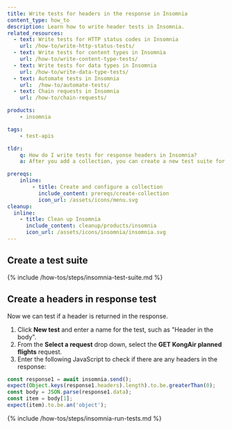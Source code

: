 ```yaml
---
title: Write tests for headers in the response in Insomnia
content_type: how_to
description: Learn how to write header tests in Insomnia.
related_resources:
  - text: Write tests for HTTP status codes in Insomnia
    url: /how-to/write-http-status-tests/
  - text: Write tests for content types in Insomnia
    url: /how-to/write-content-type-tests/
  - text: Write tests for data types in Insomnia 
    url: /how-to/write-data-type-tests/
  - text: Automate tests in Insomnia
    url:  /how-to/automate-tests/
  - text: Chain requests in Insomnia
    url: /how-to/chain-requests/

products:
    - insomnia

tags:
    - test-apis

tldr:
    q: How do I write tests for response headers in Insomnia?
    a: After you add a collection, you can create a new test suite for the collection and then create individual tests in the suite. 

prereqs:
    inline:
        - title: Create and configure a collection
          include_content: prereqs/create-collection
          icon_url: /assets/icons/menu.svg
cleanup:
  inline:
    - title: Clean up Insomnia
      include_content: cleanup/products/insomnia
      icon_url: /assets/icons/insomnia/insomnia.svg
---
```


## Create a test suite

{% include /how-tos/steps/insomnia-test-suite.md %}

## Create a headers in response test

Now we can test if a header is returned in the response. 

1. Click **New test** and enter a name for the test, such as "Header in the body". 
1. From the **Select a request** drop down, select the **GET KongAir planned flights** request.
1. Enter the following JavaScript to check if there are any headers in the response:
```javascript
const response1 = await insomnia.send();
expect(Object.keys(response1.headers).length).to.be.greaterThan(0);
const body = JSON.parse(response1.data);
const item = body[1];
expect(item).to.be.an('object');
```
{% include /how-tos/steps/insomnia-run-tests.md %}